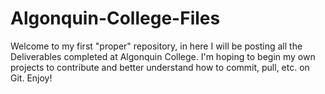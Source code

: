 # Algonquin-College-Files
Welcome to my first "proper" repository, in here I will be posting all the Deliverables completed at Algonquin College.
I'm hoping to begin my own projects to contribute and better understand how to commit, pull, etc. on Git.
Enjoy!
